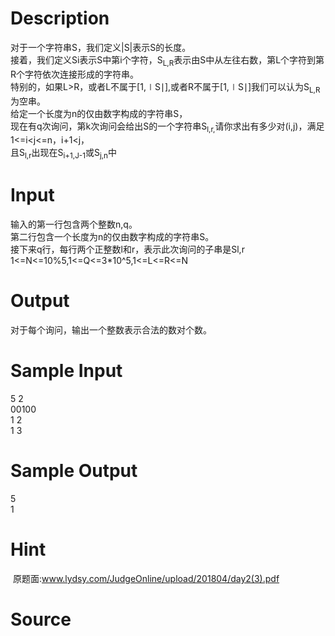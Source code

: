 
# Description

<div class="content"><div>
<div>对于一个字符串S，我们定义|S|表示S的长度。</div>
<div>接着，我们定义Si表示S中第i个字符，S<sub>L,R</sub>表示由S中从左往右数，第L个字符到第R个字符依次连接形成的字符串。</div>
<div>特别的，如果L&gt;R，或者L不属于[1,∣S∣],或者R不属于[1,∣S∣]我们可以认为S<sub>L,R</sub>为空串。</div>
<div>给定一个长度为n的仅由数字构成的字符串S，</div>
<div>现在有q次询问，第k次询问会给出S的一个字符串S<sub>l,r,</sub>请你求出有多少对(i,j)，满足1&lt;=i&lt;j&lt;=n，i+1&lt;j，</div>
<div>且S<sub>l,r</sub>出现在S<sub>i+1,J-1</sub>或S<sub>j,n</sub>中</div>
</div></div>

# Input

<div class="content"><div>输入的第一行包含两个整数n,q。</div>
<div>第二行包含一个长度为n的仅由数字构成的字符串S。</div>
<div>接下来q行，每行两个正整数l和r，表示此次询问的子串是Sl,r</div>
<div>1&lt;=N&lt;=10%5,1&lt;=Q&lt;=3*10^5,1&lt;=L&lt;=R&lt;=N</div></div>

# Output

<div class="content"><div>对于每个询问，输出一个整数表示合法的数对个数。</div></div>

# Sample Input

<div class="content"><span class="sampledata">5 2<br/>
00100<br/>
1 2<br/>
1 3<br/>
</span></div>

# Sample Output

<div class="content"><span class="sampledata">5<br/>
1</span></div>

# Hint

<div class="content"><p></p><p> 原题面:<a href="http://www.lydsy.com/JudgeOnline/upload/201804/day2(3).pdf">www.lydsy.com/JudgeOnline/upload/201804/day2(3).pdf</a></p><p></p></div>

# Source

<div class="content"><p><a href="problemset.php?search="></a></p></div>

